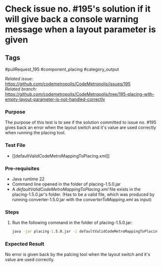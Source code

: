 # Check issue no. #195's solution if it will give back a console warning message when a layout parameter is given

## Tags
#pullRequest_195 #component_placing #category_output 

_Related issue:_ https://github.com/codemetropolis/CodeMetropolis/issues/195 <br>
_Related branch:_ https://github.com/codemetropolis/CodeMetropolis/tree/195-placing-with-empty-layout-parameter-is-not-handled-correctly

### Purpose
The purpose of this test is to see if the solution committed to issue no. #195 gives back an error when the layout switch and it's value are used correctly when running the placing tool.

### Test File
- [[defaultValidCodeMetroMappingToPlacing.xml]]

### Pre-requisites
- Java runtime 22
- Command line opened in the folder of placing-1.5.0.jar
- A *defaultValidCodeMetroMappingToPlacing.xml* file exists in the placing-1.5.0.jar's folder. (Has to be a valid file, which was produced by running converter-1.5.0.jar with the *converterToMapping.xml* as input)

### Steps
1. Run the following command in the folder of placing-1.5.0.jar:
   ```cmd
   java -jar placing-1.5.0.jar -i defaultValidCodeMetroMappingToPlacing.xml -l pack
   ```

### Expected Result
No error is given back by the palcing tool when the layout switch and it's value are used correctly.